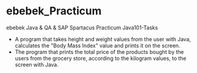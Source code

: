 # ebebek_Practicum
ebebek Java &amp; QA &amp; SAP Spartacus Practicum Java101-Tasks
- A program that takes height and weight values from the user with Java, calculates the "Body Mass Index" value and prints it on the screen.
- The program that prints the total price of the products bought by the users from the grocery store, according to the kilogram values, to the screen with Java.
